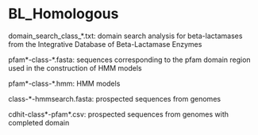 # BL_Homologous
domain_search_class_*.txt: domain search analysis for beta-lactamases from the Integrative Database of Beta-Lactamase Enzymes

pfam*-class-*.fasta: sequences corresponding to the pfam domain region used in the construction of HMM models

pfam*-class-*.hmm: HMM models

class-*-hmmsearch.fasta: prospected sequences from genomes

cdhit-class*-pfam*.csv: prospected sequences from genomes with completed domain
